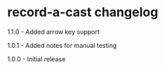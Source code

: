 # record-a-cast changelog
1.1.0 - Added arrow key support

1.0.1 - Added notes for manual testing

1.0.0 - Initial release
